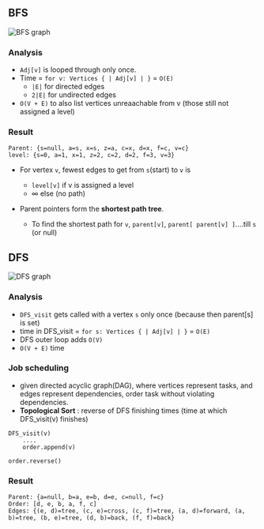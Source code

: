 ## BFS

![BFS graph](http://i.imgur.com/Pj7EEbA.png)

### Analysis

- `Adj[v]` is looped through only once.
- Time = `for v: Vertices { | Adj[v] | }`  = `O(E)`
  - `|E|` for directed edges
  - `2|E|` for undirected edges
- `O(V + E)` to also list vertices unreaachable from v (those still not assigned a level)

### Result
```
Parent: {s=null, a=s, x=s, z=a, c=x, d=x, f=c, v=c}
level: {s=0, a=1, x=1, z=2, c=2, d=2, f=3, v=3}
```

- For vertex `v`, fewest edges to get from `s`(start) to `v` is 
  - `level[v]` if v is assigned a level
  - ∞ else (no path)

- Parent pointers form the **shortest path tree**.
  - To find the shortest path for `v`, `parent[v]`, `parent[ parent[v] ]`....till `s` (or null)

## DFS

![DFS graph](http://i.imgur.com/uMdnI9Q.png)

### Analysis
- `DFS_visit` gets called with a vertex `s` only once (because then parent[s] is set)
- time in DFS_visit = `for s: Vertices { | Adj[v] | }`  = `O(E)`
- DFS outer loop adds `O(V)`
- `O(V + E)` time

### Job scheduling
- given directed acyclic graph(DAG), where vertices represent tasks, and edges represent dependencies, order task without violating dependencies.
- **Topological Sort** : reverse of DFS finishing times (time at which DFS_visit(v) finishes)

```
DFS_visit(v)
    ....
    order.append(v)
    
order.reverse()
```
### Result

```
Parent: {a=null, b=a, e=b, d=e, c=null, f=c}
Order: [d, e, b, a, f, c]
Edges: {(e, d)=tree, (c, e)=cross, (c, f)=tree, (a, d)=forward, (a, b)=tree, (b, e)=tree, (d, b)=back, (f, f)=back}

```
